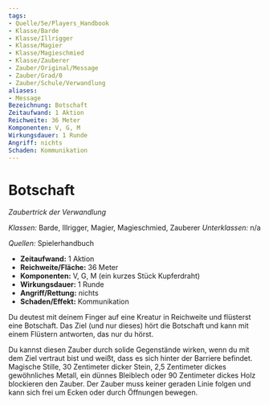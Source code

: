 ```yaml
---
tags:
- Quelle/5e/Players_Handbook
- Klasse/Barde
- Klasse/Illrigger
- Klasse/Magier
- Klasse/Magieschmied
- Klasse/Zauberer
- Zauber/Original/Message
- Zauber/Grad/0
- Zauber/Schule/Verwandlung
aliases:
- Message
Bezeichnung: Botschaft
Zeitaufwand: 1 Aktion
Reichweite: 36 Meter
Komponenten: V, G, M
Wirkungsdauer: 1 Runde
Angriff: nichts
Schaden: Kommunikation
---
```

# Botschaft
_Zaubertrick der Verwandlung_

_Klassen:_ Barde, Illrigger, Magier, Magieschmied, Zauberer
_Unterklassen:_ n/a

_Quellen:_ Spielerhandbuch

- **Zeitaufwand:** 1 Aktion
- **Reichweite/Fläche:** 36 Meter
- **Komponenten:** V, G, M (ein kurzes Stück Kupferdraht)
- **Wirkungsdauer:** 1 Runde
- **Angriff/Rettung:** nichts
- **Schaden/Effekt:** Kommunikation

Du deutest mit deinem Finger auf eine Kreatur in Reichweite und flüsterst eine Botschaft. Das Ziel (und nur dieses) hört die Botschaft und kann mit einem Flüstern antworten, das nur du hörst.

Du kannst diesen Zauber durch solide Gegenstände wirken, wenn du mit dem Ziel vertraut bist und weißt, dass es sich hinter der Barriere befindet. Magische Stille, 30 Zentimeter dicker Stein, 2,5 Zentimeter dickes gewöhnliches Metall, ein dünnes Bleiblech oder 90 Zentimeter dickes Holz blockieren den Zauber. Der Zauber muss keiner geraden Linie folgen und kann sich frei um Ecken oder durch Öffnungen bewegen.